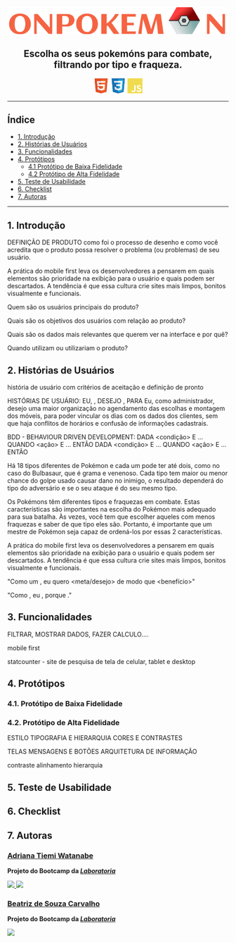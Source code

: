 <div align="center">
   <img alt="logo-OnPokemon" src="/src/img/to-readme/logo.png">

## Escolha os seus pokemóns para combate, filtrando por tipo e fraqueza.

<div style="display: inline_block">
  <a href="https://developer.mozilla.org/pt-BR/docs/Web/HTML" target="_blank"> <img alt="HTML" height="35" width="35" src="https://raw.githubusercontent.com/devicons/devicon/master/icons/html5/html5-original.svg"></a>
  <a href="https://developer.mozilla.org/pt-BR/docs/Web/CSSL" target="_blank"><img alt="CSS" height="35" width="35" src="https://raw.githubusercontent.com/devicons/devicon/master/icons/css3/css3-original.svg"></a>
  <a href="https://developer.mozilla.org/pt-BR/docs/Web/JavaScript" target="_blank"><img alt="JavaScript" height="35" width="35" src="https://raw.githubusercontent.com/devicons/devicon/master/icons/javascript/javascript-plain.svg"></a>
</div>
</div>

---
  
## Índice

- [1. Introdução](#1-introdução)
- [2. Histórias de Usuários](#2-histórias-de-usuários)
- [3. Funcionalidades](#3-funcionalidades)
- [4. Protótipos](#4-protótipos)
  - [4.1 Protótipo de Baixa Fidelidade](#41-protótipo-de-baixa-fidelidade)
  - [4.2 Protótipo de Alta Fidelidade](#42-protótipo-de-alta-fidelidade)
- [5. Teste de Usabilidade](#5-teste-de-usabilidade)
- [6. Checklist](#6-checklist)
- [7. Autoras](#7-autoras)

---

  
## 1. Introdução
  
  
DEFINIÇÃO DE PRODUTO
como foi o processo de desenho e como você acredita que o produto possa resolver o problema (ou problemas) de seu usuário.
  
  A prática do mobile first leva os desenvolvedores a pensarem em quais elementos são prioridade na exibição para o usuário e quais podem ser descartados. A tendência é que essa cultura crie sites mais limpos, bonitos visualmente e funcionais.

Quem são os usuários principais do produto?

Quais são os objetivos dos usuários com relação ao produto?

Quais são os dados mais relevantes que querem ver na interface e por quê?

Quando utilizam ou utilizariam o produto?

## 2. Histórias de Usuários
  história de usuário com critérios de aceitação e definição de pronto
  
  HISTÓRIAS DE USUÁRIO:
EU, <papel do interessado>, DESEJO <o que>, PARA <justificativa>
Eu, como administrador, desejo uma maior organização no agendamento das escolhas e montagem dos móveis, para poder vincular os dias com os dados dos clientes, sem que haja conflitos de horários e confusão de informações cadastrais.

BDD - BEHAVIOUR DRIVEN DEVELOPMENT:
  DADA <condição> E ...
  QUANDO <ação> E ...
  ENTÃO <o que> DADA <condição> E ...
  QUANDO <ação> E ...
  ENTÃO <o que>
  
  Há 18 tipos diferentes de Pokémon e cada um pode ter até dois, como no caso do Bulbasaur, que é grama e venenoso. Cada tipo tem maior ou menor chance do golpe usado causar dano no inimigo, o resultado dependerá do tipo do adversário e se o seu ataque é do seu mesmo tipo.
  
  Os Pokémons têm diferentes tipos e fraquezas em combate. Estas características são importantes na escolha do Pokémon mais adequado para sua batalha. Às vezes, você tem que escolher aqueles com menos fraquezas e saber de que tipo eles são. Portanto, é importante que um mestre de Pokémon seja capaz de ordená-los por essas 2 características.

  
  A prática do mobile first leva os desenvolvedores a pensarem em quais elementos são prioridade na exibição para o usuário e quais podem ser descartados. A tendência é que essa cultura crie sites mais limpos, bonitos visualmente e funcionais.



"Como um <papel>, eu quero <meta/desejo> de modo que <benefício>"

"Como <quem> <quando> <onde>, eu <o que>, porque <por que>."
  
  
## 3. Funcionalidades
  
  FILTRAR, MOSTRAR DADOS, FAZER CALCULO....
  
  mobile first
  
  statcounter - site de pesquisa de tela de celular, tablet e desktop
  
## 4. Protótipos
  
### 4.1. Protótipo de Baixa Fidelidade
  
### 4.2. Protótipo de Alta Fidelidade
  
  ESTILO
  TIPOGRAFIA E HIERARQUIA
  CORES E CONTRASTES
  
  TELAS MENSAGENS E BOTÕES
  ARQUITETURA DE INFORMAÇÃO
  
  
contraste
alinhamento
hierarquia

  
## 5. Teste de Usabilidade
  
## 6. Checklist


## 7. Autoras 

### [Adriana Tiemi Watanabe](https://github.com/adrianatwatanabe)

**Projeto do Bootcamp da _[Laboratoria](https://hub.laboratoria.la/br)_**

<a href = "mailto:adriana.t.watanabe@gmail.com" target="_blank"><img src="https://img.shields.io/badge/Gmail-D14836?style=for-the-badge&logo=gmail&logoColor=white">
<a href="https://www.linkedin.com/in/adrianatwatanabe" target="_blank"><img src="https://img.shields.io/badge/-LinkedIn-%230077B5?style=for-the-badge&logo=linkedin&logoColor=white"></a>
  
### [Beatriz de Souza Carvalho](https://github.com/BeaSCarvalho)

**Projeto do Bootcamp da _[Laboratoria](https://hub.laboratoria.la/br)_**

<a href = "mailto:beaproscarva@gmail.com" target="_blank"><img src="https://img.shields.io/badge/Gmail-D14836?style=for-the-badge&logo=gmail&logoColor=white">

